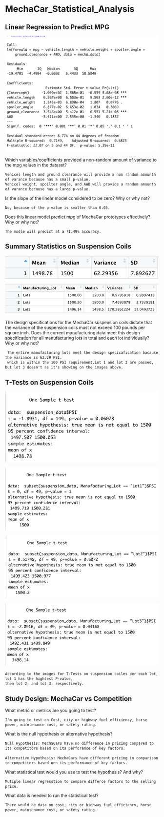 # MechaCar_Statistical_Analysis


## Linear Regression to Predict MPG
![1](https://github.com/Poonsri14/MechaCar_Statistical_Analysis/blob/main/images/MechaCarSum.png)

Which variables/coefficients provided a non-random amount of variance to the mpg values in the dataset?

    Vehicel length and ground clearance will provide a non random amounth of varance because has a small p-value.
    Vehicel weight, spoilter angle, and AWD will provide a random amounth of varance because has a large p-value.

Is the slope of the linear model considered to be zero? Why or why not? 
      
    No, because of the p-value is smaller than 0.05.


Does this linear model predict mpg of MechaCar prototypes effectively? Why or why not?
      
    The modle will predict at a 71.49% accuracy.


## Summary Statistics on Suspension Coils

![2](https://github.com/Poonsri14/MechaCar_Statistical_Analysis/blob/main/images/TotalSum.png)
![3](https://github.com/Poonsri14/MechaCar_Statistical_Analysis/blob/main/images/LotSum.png)


The design specifications for the MechaCar suspension coils dictate that the variance of the suspension coils 
must not exceed 100 pounds per square inch. Does the current manufacturing data meet this design specification 
for all manufacturing lots in total and each lot individually? Why or why not?

     The entire manufacturing lots meet the design specicafication bacause the variance is 62.29 PSI.
     which is within the 100 PSI requirement.Lot 1 and lot 2 are passed, but lot 3 doesn't as it's showing on the images above.


## T-Tests on Suspension Coils

![4](https://github.com/Poonsri14/MechaCar_Statistical_Analysis/blob/main/images/t-testAllLot.png)

![5](https://github.com/Poonsri14/MechaCar_Statistical_Analysis/blob/main/images/t-testLot1.png)

![6](https://github.com/Poonsri14/MechaCar_Statistical_Analysis/blob/main/images/t-testLot2.png)

![7](https://github.com/Poonsri14/MechaCar_Statistical_Analysis/blob/main/images/t-testLot3.png)

    According to the images for T-Tests on suspension coiles per each lot, lot 1 has the hightest P-value, 
    then lot 2, and lot 3, respectively.


## Study Design: MechaCar vs Competition

What metric or metrics are you going to test?

    I'm going to test on Cost, city or highway fuel efficiency, horse power, maintenance cost, or safety rating.


What is the null hypothesis or alternative hypothesis?

    Null Hypothesis: MechaCars have no difference in pricing compared to its competitors based on its perforamce of key factors.

    Alternative Hypothesis: MechaCars have different pricing in comparison to competitors based onn its performance of key factors.


What statistical test would you use to test the hypothesis? And why?

    Mutiple linear regresstion to compare differce factors to the selling price.


What data is needed to run the statistical test?

    There would be data on cost, city or highway fuel efficiency, horse power, maintenance cost, or safety rating.


